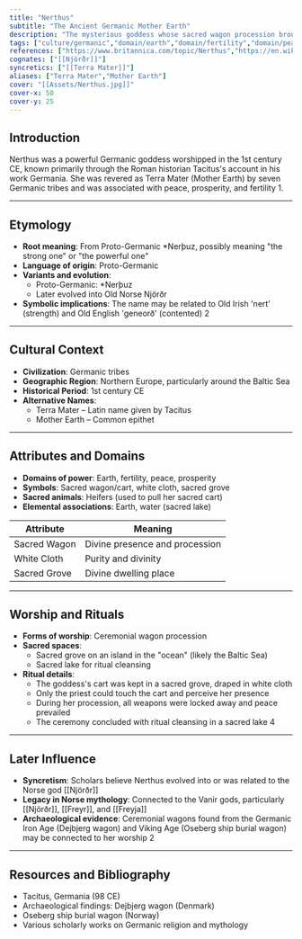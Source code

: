 ```yaml
---
title: "Nerthus"
subtitle: "The Ancient Germanic Mother Earth"
description: "The mysterious goddess whose sacred wagon procession brought peace and prosperity to the Germanic tribes"
tags: ["culture/germanic","domain/earth","domain/fertility","domain/peace","trait/female","trait/deity","era/ancient"]
references: ["https://www.britannica.com/topic/Nerthus","https://en.wikipedia.org/wiki/Nerthus","https://mythopedia.com/motifs/nerthus"]
cognates: ["[[Njörðr]]"]
syncretics: ["[[Terra Mater]]"]
aliases: ["Terra Mater","Mother Earth"]
cover: "[[Assets/Nerthus.jpg]]"
cover-x: 50
cover-y: 25
---
```

##  Introduction
Nerthus was a powerful Germanic goddess worshipped in the 1st century CE, known primarily through the Roman historian Tacitus's account in his work Germania. She was revered as Terra Mater (Mother Earth) by seven Germanic tribes and was associated with peace, prosperity, and fertility <mcreference link="https://www.britannica.com/topic/Nerthus" index="1">1</mcreference>.

---

## Etymology

- **Root meaning**: From Proto-Germanic *Nerþuz, possibly meaning "the strong one" or "the powerful one"
- **Language of origin**: Proto-Germanic
- **Variants and evolution**: 
  - Proto-Germanic: *Nerþuz
  - Later evolved into Old Norse Njörðr
- **Symbolic implications**: The name may be related to Old Irish 'nert' (strength) and Old English 'geneorð' (contented) <mcreference link="https://en.wikipedia.org/wiki/Nerthus" index="2">2</mcreference>

---

##  Cultural Context

- **Civilization**: Germanic tribes
- **Geographic Region**: Northern Europe, particularly around the Baltic Sea
- **Historical Period**: 1st century CE
- **Alternative Names**:
  - Terra Mater – Latin name given by Tacitus
  - Mother Earth – Common epithet

---

## Attributes and Domains

- **Domains of power**: Earth, fertility, peace, prosperity
- **Symbols**: Sacred wagon/cart, white cloth, sacred grove
- **Sacred animals**: Heifers (used to pull her sacred cart)
- **Elemental associations**: Earth, water (sacred lake)

| Attribute | Meaning |
|-----------|----------|
| Sacred Wagon | Divine presence and procession |
| White Cloth | Purity and divinity |
| Sacred Grove | Divine dwelling place |

---

## Worship and Rituals

- **Forms of worship**: Ceremonial wagon procession
- **Sacred spaces**: 
  - Sacred grove on an island in the "ocean" (likely the Baltic Sea)
  - Sacred lake for ritual cleansing
- **Ritual details**: 
  - The goddess's cart was kept in a sacred grove, draped in white cloth
  - Only the priest could touch the cart and perceive her presence
  - During her procession, all weapons were locked away and peace prevailed
  - The ceremony concluded with ritual cleansing in a sacred lake <mcreference link="https://mythopedia.com/motifs/nerthus" index="4">4</mcreference>

---

## Later Influence

- **Syncretism**: Scholars believe Nerthus evolved into or was related to the Norse god [[Njörðr]]
- **Legacy in Norse mythology**: Connected to the Vanir gods, particularly [[Njörðr]], [[Freyr]], and [[Freyja]]
- **Archaeological evidence**: Ceremonial wagons found from the Germanic Iron Age (Dejbjerg wagon) and Viking Age (Oseberg ship burial wagon) may be connected to her worship <mcreference link="https://en.wikipedia.org/wiki/Nerthus" index="2">2</mcreference>

---

## Resources and Bibliography

- Tacitus, Germania (98 CE)
- Archaeological findings: Dejbjerg wagon (Denmark)
- Oseberg ship burial wagon (Norway)
- Various scholarly works on Germanic religion and mythology